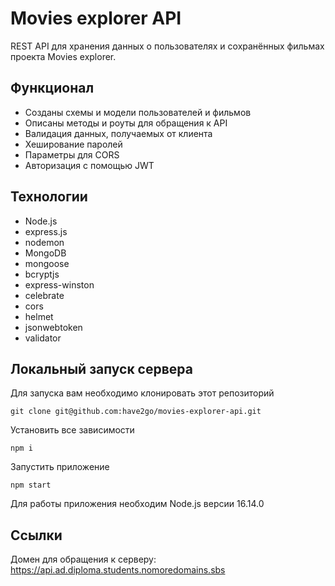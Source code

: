 # Movies explorer API

REST API для хранения данных о пользователях и сохранённых фильмах проекта Movies explorer.

## Функционал

* Созданы схемы и модели пользователей и фильмов
* Описаны методы и роуты для обращения к API
* Валидация данных, получаемых от клиента
* Хеширование паролей
* Параметры для CORS
* Авторизация с помощью JWT

## Технологии

* Node.js
* express.js
* nodemon
* MongoDB
* mongoose
* bcryptjs
* express-winston
* celebrate
* cors
* helmet
* jsonwebtoken
* validator

## Локальный запуск сервера

Для запуска вам необходимо клонировать этот репозиторий

    git clone git@github.com:have2go/movies-explorer-api.git

Установить все зависимости

    npm i
    
Запустить приложение

    npm start
    
Для работы приложения необходим Node.js версии 16.14.0
 
## Ссылки

Домен для обращения к серверу: https://api.ad.diploma.students.nomoredomains.sbs
